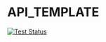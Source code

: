 # API_TEMPLATE

[![Test Status](https://github.com/mentormaya/API_TEMPLATE/actions/workflows/tests.yml/badge.svg?branch=master)](https://github.com/mentormaya/API_TEMPLATE/actions/workflows/tests.yml "Templete Test Result")
